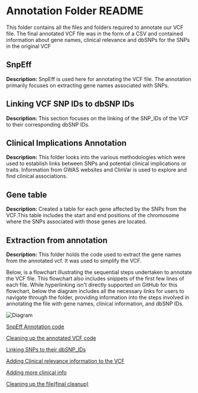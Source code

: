 # Annotation Folder README

This folder contains all the files and folders required to annotate our VCF file. 
The final annotated VCF file was in the form of a CSV and contained information about gene names, clinical relevance and dbSNPs for the SNPs in the original VCF 

## SnpEff

**Description:** SnpEff is used here for annotating the VCF file. The annotation primarily focuses on extracting gene names associated with SNPs.

## Linking VCF SNP IDs to dbSNP IDs

**Description:** This section focuses on the linking of the SNP_IDs of the VCF to their corresponding dbSNP IDs.

## Clinical Implications Annotation

**Description:** This folder looks into the various methodologies which were used to establish links between SNPs and potential clinical implications or traits. Information from GWAS websites and ClinVar is used to explore and find clinical associations.

## Gene table
**Description:** Created a table for each gene affected by the SNPs from the VCF.This table includes the start and end positions of the chromosome where the SNPs associated with those genes are located.

## Extraction from annotation
**Description:** This folder holds the code used to extract the gene names  from the annotated vcf. It was used to simplify the VCF. 





Below, is a  flowchart illustrating the sequential steps undertaken to annotate the VCF file. This flowchart also includes snippets of the first few lines of each file. While hyperlinking isn't directly supported on GitHub for this flowchart, below the diagram includes all the necessary links for users to navigate through the folder, providing information into the steps involved in annotating the file with gene names, clinical information, and dbSNP IDs.

![Diagram](https://github.com/camilaballenghien/cballenghien.github.io/blob/master/images/flowchart.drawio.png)


[SnpEff Annotation code](https://github.com/ml22826/Ubuntu/blob/main/Back_end/Database/Annotation_VCF/SnpEff/code.sh)

[Cleaning up the annotated VCF code](https://github.com/ml22826/Ubuntu/blob/camila-refactoring/Annotation%20VCF/Extraction%20from%20annotation/gene_name_extraction.sh)

[Linking SNPs to their dbSNP_IDs](https://github.com/ml22826/Ubuntu/blob/main/Annotation%20VCF/Linking%20SNP%20to%20their%20dbSNP%20ids/code)

[Adding Clinical relevance information to the VCF](https://github.com/ml22826/Ubuntu/blob/main/Annotation%20VCF/Clinical%20relevance/Adding_clinvar(1).py)

[Adding more clinical info](https://github.com/ml22826/Ubuntu/tree/main/Annotation%20VCF/Clinical%20relevance/Adding%20more%20clinical%20relevance%20information)

[Cleaning up the file(final cleanup)](https://github.com/ml22826/Ubuntu/blob/main/Annotation%20VCF/Clinical%20relevance/Adding%20more%20clinical%20relevance%20information/cleaning_final_finle_3.py)



